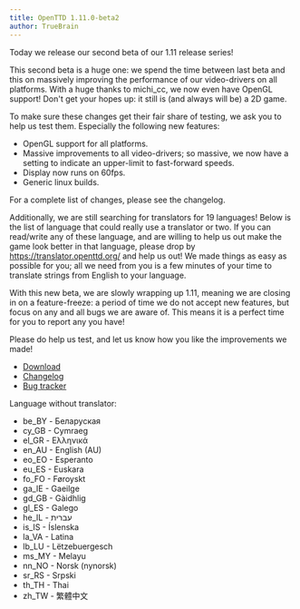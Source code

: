 ```yaml
---
title: OpenTTD 1.11.0-beta2
author: TrueBrain
---
```


Today we release our second beta of our 1.11 release series!

This second beta is a huge one: we spend the time between last beta and this on massively improving the performance of our video-drivers on all platforms.
With a huge thanks to michi_cc, we now even have OpenGL support!
Don't get your hopes up: it still is (and always will be) a 2D game.

To make sure these changes get their fair share of testing, we ask you to help us test them. Especially the following new features:
* OpenGL support for all platforms.
* Massive improvements to all video-drivers; so massive, we now have a setting to indicate an upper-limit to fast-forward speeds.
* Display now runs on 60fps.
* Generic linux builds.

For a complete list of changes, please see the changelog.

Additionally, we are still searching for translators for 19 languages! 
Below is the list of language that could really use a translator or two.
If you can read/write any of these language, and are willing to help us out make the game look better in that language, please drop by https://translator.openttd.org/ and help us out!
We made things as easy as possible for you; all we need from you is a few minutes of your time to translate strings from English to your language.

With this new beta, we are slowly wrapping up 1.11, meaning we are closing in on a feature-freeze: a period of time we do not accept new features, but focus on any and all bugs we are aware of.
This means it is a perfect time for you to report any you have!

Please do help us test, and let us know how you like the improvements we made!

* [Download](https://www.openttd.org/downloads/openttd-releases/testing.html)
* [Changelog](https://cdn.openttd.org/openttd-releases/1.11.0-beta1/changelog.txt)
* [Bug tracker](https://github.com/OpenTTD/OpenTTD/issues)

Language without translator:
* be_BY - Беларуская 
* cy_GB - Cymraeg 
* el_GR - Ελληνικά 
* en_AU - English (AU) 
* eo_EO - Esperanto 
* eu_ES - Euskara 
* fo_FO - Føroyskt 
* ga_IE - Gaeilge 
* gd_GB - Gàidhlig 
* gl_ES - Galego 
* he_IL - עברית
* is_IS - Íslenska 
* la_VA - Latina 
* lb_LU - Lëtzebuergesch 
* ms_MY - Melayu 
* nn_NO - Norsk (nynorsk) 
* sr_RS - Srpski 
* th_TH - Thai 
* zh_TW - 繁體中文 
